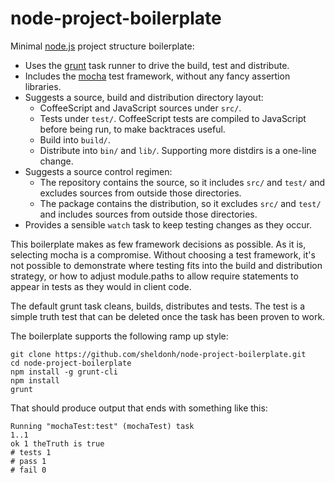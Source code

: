 node-project-boilerplate
========================

Minimal [node.js](http://nodejs.org/) project structure boilerplate:

* Uses the [grunt](http://gruntjs.com/) task runner to drive the build, test and distribute.
* Includes the [mocha](http://visionmedia.github.io/mocha/) test framework, without any fancy assertion libraries.
* Suggests a source, build and distribution directory layout:
  * CoffeeScript and JavaScript sources under `src/`.
  * Tests under `test/`. CoffeeScript tests are compiled to JavaScript before being run, to make backtraces useful.
  * Build into `build/`.
  * Distribute into `bin/` and `lib/`. Supporting more distdirs is a one-line change.
* Suggests a source control regimen:
  * The repository contains the source, so it includes `src/` and `test/` and excludes sources from outside those
    directories.
  * The package contains the distribution, so it excludes `src/` and `test/` and includes sources from outside those
    directories.
* Provides a sensible `watch` task to keep testing changes as they occur.

This boilerplate makes as few framework decisions as possible. As it is, selecting mocha is a compromise. Without
choosing a test framework, it's not possible to demonstrate where testing fits into the build and distribution
strategy, or how to adjust module.paths to allow require statements to appear in tests as they would in client code.

The default grunt task cleans, builds, distributes and tests. The test is a simple truth test that can be deleted
once the task has been proven to work.

The boilerplate supports the following ramp up style:

```
git clone https://github.com/sheldonh/node-project-boilerplate.git
cd node-project-boilerplate
npm install -g grunt-cli
npm install
grunt
```

That should produce output that ends with something like this:

```
Running "mochaTest:test" (mochaTest) task
1..1
ok 1 theTruth is true
# tests 1
# pass 1
# fail 0
```
